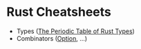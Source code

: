 # Rust Cheatsheets

* Types ([The Periodic Table of Rust Types](http://cosmic.mearie.org/2014/01/periodic-table-of-rust-types/))
* Combinators ([Option](combinators), ...)
